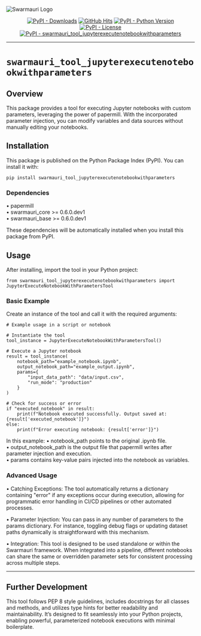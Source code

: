 ![Swarmauri Logo](https://res.cloudinary.com/dbjmpekvl/image/upload/v1730099724/Swarmauri-logo-lockup-2048x757_hww01w.png)

<p align="center">
    <a href="https://pypi.org/project/swarmauri_tool_jupyterexecutenotebookwithparameters/">
        <img src="https://img.shields.io/pypi/dm/swarmauri_tool_jupyterexecutenotebookwithparameters" alt="PyPI - Downloads"/></a>
    <a href="https://github.com/swarmauri/swarmauri-sdk/pkgs/community/swarmauri_tool_jupyterexecutenotebookwithparameters">
        <img src="https://hits.seeyoufarm.com/api/count/incr/badge.svg?url=https://github.com/swarmauri/swarmauri-sdk/pkgs/community/swarmauri_tool_jupyterexecutenotebookwithparameters&count_bg=%2379C83D&title_bg=%23555555&icon=&icon_color=%23E7E7E7&title=hits&edge_flat=false" alt="GitHub Hits"/></a>
    <a href="https://pypi.org/project/swarmauri_tool_jupyterexecutenotebookwithparameters/">
        <img src="https://img.shields.io/pypi/pyversions/swarmauri_tool_jupyterexecutenotebookwithparameters" alt="PyPI - Python Version"/></a>
    <a href="https://pypi.org/project/swarmauri_tool_jupyterexecutenotebookwithparameters/">
        <img src="https://img.shields.io/pypi/l/swarmauri_tool_jupyterexecutenotebookwithparameters" alt="PyPI - License"/></a>
    <br />
    <a href="https://pypi.org/project/swarmauri_tool_jupyterexecutenotebookwithparameters/">
        <img src="https://img.shields.io/pypi/v/swarmauri_tool_jupyterexecutenotebookwithparameters?label=swarmauri_tool_jupyterexecutenotebookwithparameters&color=green" alt="PyPI - swarmauri_tool_jupyterexecutenotebookwithparameters"/></a>
</p>

---

# `swarmauri_tool_jupyterexecutenotebookwithparameters`

## Overview

This package provides a tool for executing Jupyter notebooks with custom parameters, leveraging the power of papermill. With the incorporated parameter injection, you can modify variables and data sources without manually editing your notebooks.

## Installation

This package is published on the Python Package Index (PyPI). You can install it with:

    pip install swarmauri_tool_jupyterexecutenotebookwithparameters

### Dependencies

• papermill  
• swarmauri_core >= 0.6.0.dev1  
• swarmauri_base >= 0.6.0.dev1  

These dependencies will be automatically installed when you install this package from PyPI.

## Usage

After installing, import the tool in your Python project:

    from swarmauri_tool_jupyterexecutenotebookwithparameters import JupyterExecuteNotebookWithParametersTool

### Basic Example

Create an instance of the tool and call it with the required arguments:

    # Example usage in a script or notebook

    # Instantiate the tool
    tool_instance = JupyterExecuteNotebookWithParametersTool()

    # Execute a Jupyter notebook
    result = tool_instance(
        notebook_path="example_notebook.ipynb",
        output_notebook_path="example_output.ipynb",
        params={
            "input_data_path": "data/input.csv",
            "run_mode": "production"
        }
    )

    # Check for success or error
    if "executed_notebook" in result:
        print(f"Notebook executed successfully. Output saved at: {result['executed_notebook']}")
    else:
        print(f"Error executing notebook: {result['error']}")

In this example:
• notebook_path points to the original .ipynb file.  
• output_notebook_path is the output file that papermill writes after parameter injection and execution.  
• params contains key-value pairs injected into the notebook as variables.

### Advanced Usage

• Catching Exceptions: The tool automatically returns a dictionary containing "error" if any exceptions occur during execution, allowing for programmatic error handling in CI/CD pipelines or other automated processes.  

• Parameter Injection: You can pass in any number of parameters to the params dictionary. For instance, toggling debug flags or updating dataset paths dynamically is straightforward with this mechanism.  

• Integration: This tool is designed to be used standalone or within the Swarmauri framework. When integrated into a pipeline, different notebooks can share the same or overridden parameter sets for consistent processing across multiple steps.  

---

## Further Development

This tool follows PEP 8 style guidelines, includes docstrings for all classes and methods, and utilizes type hints for better readability and maintainability. It’s designed to fit seamlessly into your Python projects, enabling powerful, parameterized notebook executions with minimal boilerplate.